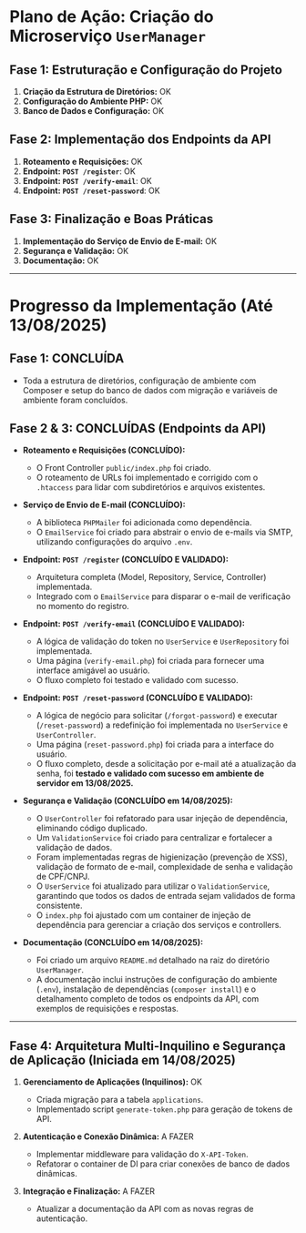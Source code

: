 # Plano de Ação: Criação do Microserviço `UserManager`

## Fase 1: Estruturação e Configuração do Projeto

1.  **Criação da Estrutura de Diretórios:** OK
2.  **Configuração do Ambiente PHP:** OK
3.  **Banco de Dados e Configuração:** OK

## Fase 2: Implementação dos Endpoints da API

1.  **Roteamento e Requisições:** OK
2.  **Endpoint: `POST /register`**: OK
3.  **Endpoint: `POST /verify-email`**: OK
4.  **Endpoint: `POST /reset-password`**: OK

## Fase 3: Finalização e Boas Práticas

1.  **Implementação do Serviço de Envio de E-mail:** OK
2.  **Segurança e Validação:** OK
3.  **Documentação:** OK

---

# Progresso da Implementação (Até 13/08/2025)

## Fase 1: CONCLUÍDA

*   Toda a estrutura de diretórios, configuração de ambiente com Composer e setup do banco de dados com migração e variáveis de ambiente foram concluídos.

## Fase 2 & 3: CONCLUÍDAS (Endpoints da API)

*   **Roteamento e Requisições (CONCLUÍDO):**
    *   O Front Controller `public/index.php` foi criado.
    *   O roteamento de URLs foi implementado e corrigido com o `.htaccess` para lidar com subdiretórios e arquivos existentes.

*   **Serviço de Envio de E-mail (CONCLUÍDO):**
    *   A biblioteca `PHPMailer` foi adicionada como dependência.
    *   O `EmailService` foi criado para abstrair o envio de e-mails via SMTP, utilizando configurações do arquivo `.env`.

*   **Endpoint: `POST /register` (CONCLUÍDO E VALIDADO):**
    *   Arquitetura completa (Model, Repository, Service, Controller) implementada.
    *   Integrado com o `EmailService` para disparar o e-mail de verificação no momento do registro.

*   **Endpoint: `POST /verify-email` (CONCLUÍDO E VALIDADO):**
    *   A lógica de validação do token no `UserService` e `UserRepository` foi implementada.
    *   Uma página (`verify-email.php`) foi criada para fornecer uma interface amigável ao usuário.
    *   O fluxo completo foi testado e validado com sucesso.

*   **Endpoint: `POST /reset-password` (CONCLUÍDO E VALIDADO):**
    *   A lógica de negócio para solicitar (`/forgot-password`) e executar (`/reset-password`) a redefinição foi implementada no `UserService` e `UserController`.
    *   Uma página (`reset-password.php`) foi criada para a interface do usuário.
    *   O fluxo completo, desde a solicitação por e-mail até a atualização da senha, foi **testado e validado com sucesso em ambiente de servidor em 13/08/2025.**

*   **Segurança e Validação (CONCLUÍDO em 14/08/2025):**
    *   O `UserController` foi refatorado para usar injeção de dependência, eliminando código duplicado.
    *   Um `ValidationService` foi criado para centralizar e fortalecer a validação de dados.
    *   Foram implementadas regras de higienização (prevenção de XSS), validação de formato de e-mail, complexidade de senha e validação de CPF/CNPJ.
    *   O `UserService` foi atualizado para utilizar o `ValidationService`, garantindo que todos os dados de entrada sejam validados de forma consistente.
    *   O `index.php` foi ajustado com um container de injeção de dependência para gerenciar a criação dos serviços e controllers.

*   **Documentação (CONCLUÍDO em 14/08/2025):**
    *   Foi criado um arquivo `README.md` detalhado na raiz do diretório `UserManager`.
    *   A documentação inclui instruções de configuração do ambiente (`.env`), instalação de dependências (`composer install`) e o detalhamento completo de todos os endpoints da API, com exemplos de requisições e respostas.

---

## Fase 4: Arquitetura Multi-Inquilino e Segurança de Aplicação (Iniciada em 14/08/2025)

1.  **Gerenciamento de Aplicações (Inquilinos):** OK
    *   Criada migração para a tabela `applications`.
    *   Implementado script `generate-token.php` para geração de tokens de API.

2.  **Autenticação e Conexão Dinâmica:** A FAZER
    *   Implementar middleware para validação do `X-API-Token`.
    *   Refatorar o container de DI para criar conexões de banco de dados dinâmicas.

3.  **Integração e Finalização:** A FAZER
    *   Atualizar a documentação da API com as novas regras de autenticação.
